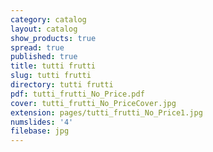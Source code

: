 ```yaml
---
category: catalog
layout: catalog
show_products: true
spread: true
published: true
title: tutti frutti
slug: tutti frutti
directory: tutti frutti
pdf: tutti_frutti_No_Price.pdf
cover: tutti_frutti_No_PriceCover.jpg
extension: pages/tutti_frutti_No_Price1.jpg
numslides: '4'
filebase: jpg
---
```

